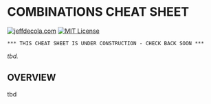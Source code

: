 # COMBINATIONS CHEAT SHEET

[![jeffdecola.com](https://img.shields.io/badge/website-jeffdecola.com-blue)](https://jeffdecola.com)
[![MIT License](https://img.shields.io/:license-mit-blue.svg)](https://jeffdecola.mit-license.org)

```text
*** THIS CHEAT SHEET IS UNDER CONSTRUCTION - CHECK BACK SOON ***
```

_tbd._

## OVERVIEW

tbd
